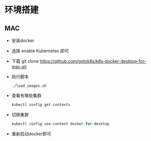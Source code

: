 # 环境搭建

## MAC

- 安装docker

- 选择 enable Kubernetes 即可

- 下载 git clone https://github.com/gotok8s/k8s-docker-desktop-for-mac.git

- 执行脚本 

  ```
  ./load_images.sh
  ```


- 查看有哪些集群

  ```java
  kubectl config get-contexts
  ```

- 切换集群

  ```java
  kubectl config use-context docker-for-desktop
  ```

- 重新启动docker即可